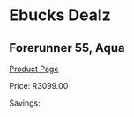 
# Ebucks Dealz
## Forerunner 55, Aqua
[Product Page](https://www.ebucks.com/web/shop/productSelected.do?prodId=1196057127&catId=872270976)

Price: R3099.00

Savings: 


	